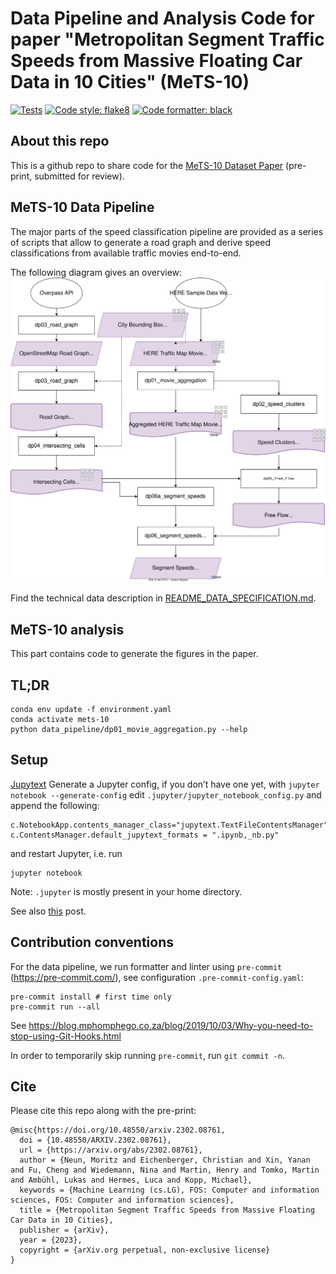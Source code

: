 Data Pipeline and Analysis Code for paper "Metropolitan Segment Traffic Speeds from Massive Floating Car Data in 10 Cities" (MeTS-10)
===============================================================================

[![Tests](https://github.com/iarai/MeTS-10/actions/workflows/tests.yaml/badge.svg)](https://github.com/iarai/MeTS-10/actions/workflows/tests.yaml)
[![Code style: flake8](https://img.shields.io/badge/Code%20style-flake8-yellow.svg)](https://github.com/pycqa/flake8/)
[![Code formatter: black](https://img.shields.io/badge/Code%20formatter-black-000000.svg)](https://github.com/psf/black)

## About this repo

This is a github repo to share code for the [MeTS-10 Dataset Paper](https://arxiv.org/abs/2302.08761) (pre-print, submitted for review).

## MeTS-10 Data Pipeline

The major parts of the speed classification pipeline are provided as a series of scripts
that allow to generate a road graph and derive speed classifications from available traffic movies end-to-end.

The following diagram gives an overview:
<img src="./data_pipeline/img/data_pipeline_scripts.svg">

Find the technical data description in [README_DATA_SPECIFICATION.md](README_DATA_SPECIFICATION.md).

## MeTS-10 analysis

This part contains code to generate the figures in the paper.

## TL;DR

```
conda env update -f environment.yaml
conda activate mets-10
python data_pipeline/dp01_movie_aggregation.py --help
```

## Setup
[Jupytext](https://jupytext.readthedocs.io/en/latest/install.html)
Generate a Jupyter config, if you don’t have one yet, with ```jupyter notebook --generate-config```
edit ```.jupyter/jupyter_notebook_config.py``` and append the following:
```
c.NotebookApp.contents_manager_class="jupytext.TextFileContentsManager"
c.ContentsManager.default_jupytext_formats = ".ipynb,_nb.py"
```
and restart Jupyter, i.e. run
```
jupyter notebook
```
Note: ```.jupyter``` is mostly present in your home directory.

See also [this](https://towardsdatascience.com/version-control-with-jupyter-notebooks-f096f4d7035a) post.


## Contribution conventions

For the data pipeline, we  run formatter and linter using `pre-commit` (https://pre-commit.com/), see
configuration `.pre-commit-config.yaml`:

```
pre-commit install # first time only
pre-commit run --all
```

See https://blog.mphomphego.co.za/blog/2019/10/03/Why-you-need-to-stop-using-Git-Hooks.html

In order to temporarily skip running `pre-commit`, run `git commit -n`.

## Cite
Please cite this repo along with the pre-print:
```
@misc{https://doi.org/10.48550/arxiv.2302.08761,
  doi = {10.48550/ARXIV.2302.08761},
  url = {https://arxiv.org/abs/2302.08761},
  author = {Neun, Moritz and Eichenberger, Christian and Xin, Yanan and Fu, Cheng and Wiedemann, Nina and Martin, Henry and Tomko, Martin and Ambühl, Lukas and Hermes, Luca and Kopp, Michael},
  keywords = {Machine Learning (cs.LG), FOS: Computer and information sciences, FOS: Computer and information sciences},
  title = {Metropolitan Segment Traffic Speeds from Massive Floating Car Data in 10 Cities},
  publisher = {arXiv},
  year = {2023},
  copyright = {arXiv.org perpetual, non-exclusive license}
}
```
